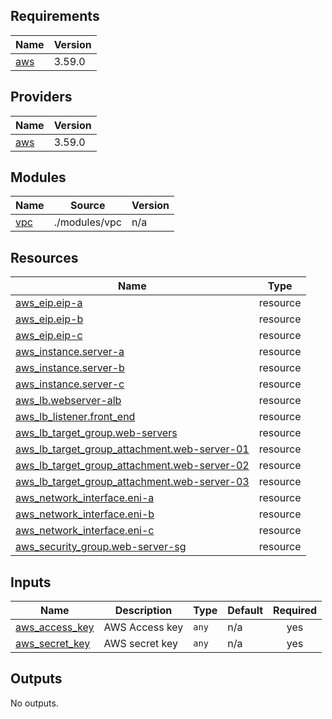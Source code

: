 <!-- BEGIN_TF_DOCS -->
## Requirements

| Name | Version |
|------|---------|
| <a name="requirement_aws"></a> [aws](#requirement\_aws) | 3.59.0 |

## Providers

| Name | Version |
|------|---------|
| <a name="provider_aws"></a> [aws](#provider\_aws) | 3.59.0 |

## Modules

| Name | Source | Version |
|------|--------|---------|
| <a name="module_vpc"></a> [vpc](#module\_vpc) | ./modules/vpc | n/a |

## Resources

| Name | Type |
|------|------|
| [aws_eip.eip-a](https://registry.terraform.io/providers/hashicorp/aws/3.59.0/docs/resources/eip) | resource |
| [aws_eip.eip-b](https://registry.terraform.io/providers/hashicorp/aws/3.59.0/docs/resources/eip) | resource |
| [aws_eip.eip-c](https://registry.terraform.io/providers/hashicorp/aws/3.59.0/docs/resources/eip) | resource |
| [aws_instance.server-a](https://registry.terraform.io/providers/hashicorp/aws/3.59.0/docs/resources/instance) | resource |
| [aws_instance.server-b](https://registry.terraform.io/providers/hashicorp/aws/3.59.0/docs/resources/instance) | resource |
| [aws_instance.server-c](https://registry.terraform.io/providers/hashicorp/aws/3.59.0/docs/resources/instance) | resource |
| [aws_lb.webserver-alb](https://registry.terraform.io/providers/hashicorp/aws/3.59.0/docs/resources/lb) | resource |
| [aws_lb_listener.front_end](https://registry.terraform.io/providers/hashicorp/aws/3.59.0/docs/resources/lb_listener) | resource |
| [aws_lb_target_group.web-servers](https://registry.terraform.io/providers/hashicorp/aws/3.59.0/docs/resources/lb_target_group) | resource |
| [aws_lb_target_group_attachment.web-server-01](https://registry.terraform.io/providers/hashicorp/aws/3.59.0/docs/resources/lb_target_group_attachment) | resource |
| [aws_lb_target_group_attachment.web-server-02](https://registry.terraform.io/providers/hashicorp/aws/3.59.0/docs/resources/lb_target_group_attachment) | resource |
| [aws_lb_target_group_attachment.web-server-03](https://registry.terraform.io/providers/hashicorp/aws/3.59.0/docs/resources/lb_target_group_attachment) | resource |
| [aws_network_interface.eni-a](https://registry.terraform.io/providers/hashicorp/aws/3.59.0/docs/resources/network_interface) | resource |
| [aws_network_interface.eni-b](https://registry.terraform.io/providers/hashicorp/aws/3.59.0/docs/resources/network_interface) | resource |
| [aws_network_interface.eni-c](https://registry.terraform.io/providers/hashicorp/aws/3.59.0/docs/resources/network_interface) | resource |
| [aws_security_group.web-server-sg](https://registry.terraform.io/providers/hashicorp/aws/3.59.0/docs/resources/security_group) | resource |

## Inputs

| Name | Description | Type | Default | Required |
|------|-------------|------|---------|:--------:|
| <a name="input_aws_access_key"></a> [aws\_access\_key](#input\_aws\_access\_key) | AWS Access key | `any` | n/a | yes |
| <a name="input_aws_secret_key"></a> [aws\_secret\_key](#input\_aws\_secret\_key) | AWS secret key | `any` | n/a | yes |

## Outputs

No outputs.
<!-- END_TF_DOCS -->
